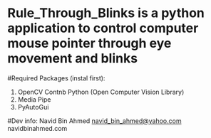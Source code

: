 ﻿# Rule_Through_Blinks is a python application to control computer mouse pointer through eye movement and blinks
 
 #Required Packages (instal first):
 1. OpenCV Contnb Python (Open Computer Vision Library)
 2. Media Pipe
 3. PyAutoGui
 
 #Dev info:
 Navid Bin Ahmed
 navid_bin_ahmed@yahoo.com
 navidbinahmed.com
